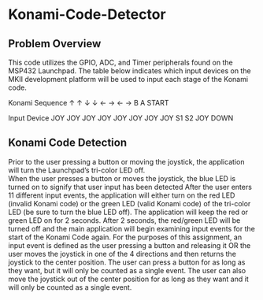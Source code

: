 # Konami-Code-Detector

## Problem Overview

This code utilizes the GPIO, ADC, and Timer peripherals found on the MSP432 Launchpad.
The table below indicates which input devices on the MKII development platform will be used to input each stage of the Konami code.

Konami Sequence	↑	  ↑	 ↓	 ↓	 ←	 →	 ←	 →	 B	 A	 START

Input Device	JOY	JOY	JOY	JOY	JOY	JOY	JOY	JOY	S1	S2	JOY DOWN

## Konami Code Detection
Prior to the user pressing a button or moving the joystick, the application will turn the Launchpad’s tri-color LED off.  
When the user presses a button or moves the joystick, the blue LED is turned on to signify that user input has been detected
After the user enters 11 different input events, the application will either turn on the red LED (invalid Konami code) or the green LED (valid Konami code) of the tri-color LED (be sure to turn the blue LED off). 
The application will keep the red or green LED on for 2 seconds.  After 2 seconds, the red/green LED will be turned off and the main application will begin examining input events for the start of the Konami Code again.
For the purposes of this assignment, an input event is defined as the user pressing a button and releasing it OR the user moves the joystick in one of the 4 directions and then returns the joystick to the center position.  The user can press a button for as long as they want, but it will only be counted as a single event.  The user can also move the joystick out of the center position for as long as they want and it will only be counted as a single event.
